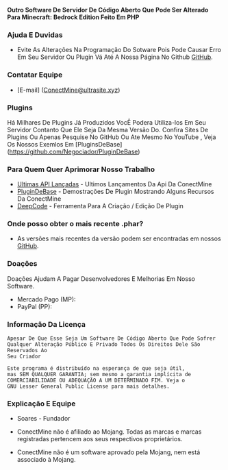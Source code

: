 
__Outro Software De Servidor De Código Aberto Que Pode Ser Alterado Para Minecraft: Bedrock Edition Feito Em PHP__

### Ajuda E Duvidas
 * Evite As Alterações Na Programação Do Sotware Pois Pode Causar Erro Em Seu Servidor Ou Plugin
Vá Até A Nossa Página No Github [GitHub](https://github.com/Negociador/ConectMine).

### Contatar Equipe

- [E-mail] (ConectMine@ultrasite.xyz)

### Plugins
Há Milhares De Plugins Já Produzidos VocÊ Podera Utiliza-los Em Seu Servidor Contanto Que Ele Seja Da Mesma Versão Do.
Confira Sites De Plugins Ou Apenas Pesquise No GitHub Ou Ate Mesmo No YouTube , Veja Os Nossos Exemlos Em [PluginsDeBase] (https://github.com/Negociador/PluginDeBase)

### Para Quem Quer Aprimorar Nosso Trabalho
 * [Ultimas API Lançadas](https://github.com/Negociador) - Ultimos Lançamentos Da Api Da ConectMine
 * [PluginDeBase](https://github.com/Negociador/PluginDeBase/) - Demostrações De Plugin Mostrando Alguns Recursos Da ConectMine
 * [DeepCode](https://github.com/Negociador/DeepCode) - Ferramenta Para A Criação / Edição De Plugin
 
### Onde posso obter o mais recente .phar?
- As versões mais recentes da versão podem ser encontradas em nossos [GitHub](https://github.com/Negociador/ConectMine).

### Doações
Doações Ajudam A Pagar Desenvolvedores E Melhorias Em Nosso Software.
- Mercado Pago (MP): `  `
- PayPal (PP): `  `

### Informação Da Licença
    
	Apesar De Que Esse Seja Um Software De Código Aberto Que Pode Sofrer Qualquer Alteração Público E Privado Todos Os Direitos Dele São Reservados Ao
	Seu Criador

	Este programa é distribuído na esperança de que seja útil,
    mas SEM QUALQUER GARANTIA; sem mesmo a garantia implícita de
    COMERCIABILIDADE OU ADEQUAÇÃO A UM DETERMINADO FIM. Veja o
    GNU Lesser General Public License para mais detalhes.

### Explicação E Equipe

 * Soares - Fundador
  
 * ConectMine não é afiliado ao Mojang. Todas as marcas e marcas registradas pertencem aos seus respectivos proprietários.
 * ConectMine não é um software aprovado pela Mojang, nem está associado à Mojang.
